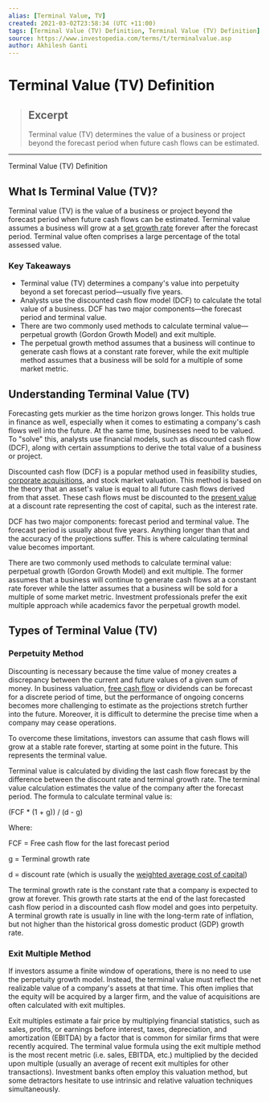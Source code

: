 ```yaml
---
alias: [Terminal Value, TV]
created: 2021-03-02T23:58:34 (UTC +11:00)
tags: [Terminal Value (TV) Definition, Terminal Value (TV) Definition]
source: https://www.investopedia.com/terms/t/terminalvalue.asp
author: Akhilesh Ganti
---
```


# Terminal Value (TV) Definition

> ## Excerpt
> Terminal value (TV) determines the value of a business or project beyond the forecast period when future cash flows can be estimated.

---

Terminal Value (TV) Definition
## What Is Terminal Value (TV)?

Terminal value (TV) is the value of a business or project beyond the forecast period when future cash flows can be estimated. Terminal value assumes a business will grow at a [set growth rate](https://www.investopedia.com/articles/active-trading/022315/stock-analysis-forecasting-revenue-and-growth.asp) forever after the forecast period. Terminal value often comprises a large percentage of the total assessed value.

### Key Takeaways

-   Terminal value (TV) determines a company's value into perpetuity beyond a set forecast period—usually five years.
-   Analysts use the discounted cash flow model (DCF) to calculate the total value of a business. DCF has two major components—the forecast period and terminal value.
-   There are two commonly used methods to calculate terminal value—perpetual growth (Gordon Growth Model) and exit multiple.
-   The perpetual growth method assumes that a business will continue to generate cash flows at a constant rate forever, while the exit multiple method assumes that a business will be sold for a multiple of some market metric.

## Understanding Terminal Value (TV)

Forecasting gets murkier as the time horizon grows longer. This holds true in finance as well, especially when it comes to estimating a company's cash flows well into the future. At the same time, businesses need to be valued. To "solve" this, analysts use financial models, such as discounted cash flow (DCF), along with certain assumptions to derive the total value of a business or project.

Discounted cash flow (DCF) is a popular method used in feasibility studies, [corporate acquisitions](https://www.investopedia.com/terms/a/acquisition.asp), and stock market valuation. This method is based on the theory that an asset's value is equal to all future cash flows derived from that asset. These cash flows must be discounted to the [present value](https://www.investopedia.com/terms/p/presentvalue.asp) at a discount rate representing the cost of capital, such as the interest rate.

DCF has two major components: forecast period and terminal value. The forecast period is usually about five years. Anything longer than that and the accuracy of the projections suffer. This is where calculating terminal value becomes important.

There are two commonly used methods to calculate terminal value: perpetual growth (Gordon Growth Model) and exit multiple. The former assumes that a business will continue to generate cash flows at a constant rate forever while the latter assumes that a business will be sold for a multiple of some market metric. Investment professionals prefer the exit multiple approach while academics favor the perpetual growth model.

## Types of Terminal Value (TV)

### Perpetuity Method

Discounting is necessary because the time value of money creates a discrepancy between the current and future values of a given sum of money. In business valuation, [free cash flow](https://www.investopedia.com/terms/f/freecashflow.asp) or dividends can be forecast for a discrete period of time, but the performance of ongoing concerns becomes more challenging to estimate as the projections stretch further into the future. Moreover, it is difficult to determine the precise time when a company may cease operations.

To overcome these limitations, investors can assume that cash flows will grow at a stable rate forever, starting at some point in the future. This represents the terminal value. 

Terminal value is calculated by dividing the last cash flow forecast by the difference between the discount rate and terminal growth rate. The terminal value calculation estimates the value of the company after the forecast period. The formula to calculate terminal value is:

(FCF \* (1 + g)) / (d - g)

Where:

FCF = Free cash flow for the last forecast period 

g = Terminal growth rate 

d = discount rate (which is usually the [weighted average cost of capital](https://www.investopedia.com/terms/w/wacc.asp))

The terminal growth rate is the constant rate that a company is expected to grow at forever. This growth rate starts at the end of the last forecasted cash flow period in a discounted cash flow model and goes into perpetuity. A terminal growth rate is usually in line with the long-term rate of inflation, but not higher than the historical gross domestic product (GDP) growth rate.  

### Exit Multiple Method

If investors assume a finite window of operations, there is no need to use the perpetuity growth model. Instead, the terminal value must reflect the net realizable value of a company's assets at that time. This often implies that the equity will be acquired by a larger firm, and the value of acquisitions are often calculated with exit multiples.

Exit multiples estimate a fair price by multiplying financial statistics, such as sales, profits, or earnings before interest, taxes, depreciation, and amortization (EBITDA) by a factor that is common for similar firms that were recently acquired. The terminal value formula using the exit multiple method is the most recent metric (i.e. sales, EBITDA, etc.) multiplied by the decided upon multiple (usually an average of recent exit multiples for other transactions). Investment banks often employ this valuation method, but some detractors hesitate to use intrinsic and relative valuation techniques simultaneously.
